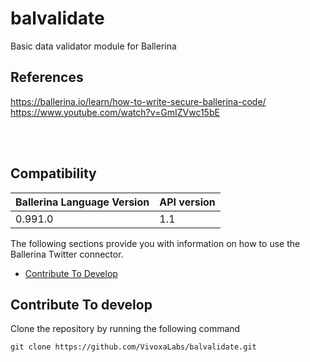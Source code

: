 # balvalidate
Basic data validator module for Ballerina 

## References
https://ballerina.io/learn/how-to-write-secure-ballerina-code/ 
<br>
https://www.youtube.com/watch?v=GmIZVwc15bE

<br><br>

## Compatibility
| Ballerina Language Version |  API version  |
| -------------------------- | -------------------- |
| 0.991.0                    | 1.1                  |


The following sections provide you with information on how to use the Ballerina Twitter connector.

- [Contribute To Develop](#contribute-to-develop)

## Contribute To develop

Clone the repository by running the following command 
```shell
git clone https://github.com/VivoxaLabs/balvalidate.git
```

